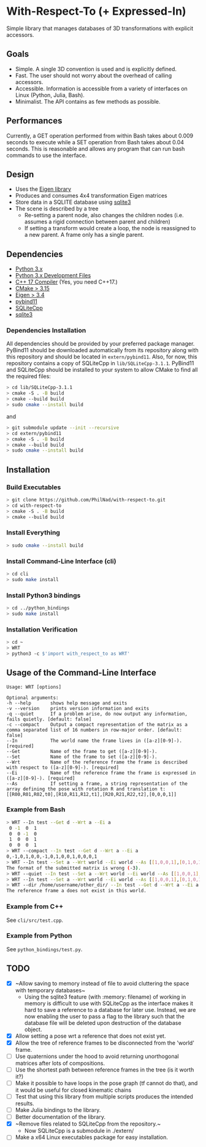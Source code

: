 # With-Respect-To (+ Expressed-In)
Simple library that manages databases of 3D transformations with explicit accessors.

## Goals
- Simple. A single 3D convention is used and is explicitly defined.
- Fast. The user should not worry about the overhead of calling accessors.
- Accessible. Information is accessible from a variety of interfaces on Linux (Python, Julia, Bash).
- Minimalist. The API contains as few methods as possible.

## Performances
Currently, a GET operation performed from within Bash takes about 0.009 seconds to execute while a SET operation from Bash takes about 0.04 seconds.
This is reasonable and allows any program that can run bash commands to use the interface.

## Design
- Uses the [Eigen library](https://eigen.tuxfamily.org)
- Produces and consumes 4x4 transformation Eigen matrices
- Store data in a SQLITE database using [sqlite3](https://docs.python.org/3/library/sqlite3.html)
- The scene is described by a tree
  - Re-setting a parent node, also changes the children nodes (i.e. assumes a rigid connection between parent and children)
  - If setting a transform would create a loop, the node is reassigned to a new parent. A frame only has a single parent.

## Dependencies
- [Python 3.x](https://www.python.org/downloads/)
- [Python 3.x Development Files](https://pkgs.org/download/python3-devel)
- [C++ 17 Compiler](https://gcc.gnu.org/) (Yes, you need C++17.)
- [CMake > 3.15](https://cmake.org/download/)
- [Eigen > 3.4](https://eigen.tuxfamily.org/)
- [pybind11](https://pybind11.readthedocs.io/en/stable/)
- [SQLiteCpp](http://srombauts.github.io/SQLiteCpp/)
- [sqlite3](https://sqlite.org/index.html)

### Dependencies Installation
All dependencies should be provided by your preferred package manager. PyBind11 should be downloaded automatically from its repository along with this repository and should be located in `extern/pybind11`. Also, for now, this repository contains a copy of SQLiteCpp in `lib/SQLiteCpp-3.1.1`. PyBind11 and SQLiteCpp should be installed to your system to allow CMake to find all the required files:
```bash
> cd lib/SQLiteCpp-3.1.1
> cmake -S . -B build
> cmake --build build
> sudo cmake --install build
```
and
```bash
> git submodule update --init --recursive
> cd extern/pybind11
> cmake -S . -B build
> cmake --build build
> sudo cmake --install build
```

## Installation
### Build Executables
```bash
> git clone https://github.com/PhilNad/with-respect-to.git
> cd with-respect-to
> cmake -S . -B build
> cmake --build build
```
### Install Everything
```bash
> sudo cmake --install build
```

### Install Command-Line Interface (cli)
```bash
> cd cli
> sudo make install
```
### Install Python3 bindings
```bash
> cd ../python_bindings
> sudo make install
```

### Installation Verification
```bash
> cd ~
> WRT
> python3 -c $'import with_respect_to as WRT'
```

## Usage of the Command-Line Interface
```
Usage: WRT [options] 

Optional arguments:
-h --help    	shows help message and exits
-v --version 	prints version information and exits
-q --quiet   	If a problem arise, do now output any information, fails quietly. [default: false]
-c --compact 	Output a compact representation of the matrix as a comma separated list of 16 numbers in row-major order. [default: false]
--In         	The world name the frame lives in ([a-z][0-9]-). [required]
--Get        	Name of the frame to get ([a-z][0-9]-).
--Set        	Name of the frame to set ([a-z][0-9]-).
--Wrt        	Name of the reference frame the frame is described with respect to ([a-z][0-9]-). [required]
--Ei         	Name of the reference frame the frame is expressed in ([a-z][0-9]-). [required]
--As         	If setting a frame, a string representation of the array defining the pose with rotation R and translation t: [[R00,R01,R02,t0],[R10,R11,R12,t1],[R20,R21,R22,t2],[0,0,0,1]]
```

### Example from Bash
```bash
> WRT --In test --Get d --Wrt a --Ei a
 0 -1  0  1
 0  0 -1  0
 1  0  0  1
 0  0  0  1
> WRT --compact --In test --Get d --Wrt a --Ei a
0,-1,0,1,0,0,-1,0,1,0,0,1,0,0,0,1
> WRT --In test --Set a --Wrt world --Ei world --As [[1,0,0,1],[0,1,0,1],[0,0,1,1],[0,0,0,0]]
The format of the submitted matrix is wrong (-3).
> WRT --quiet --In test --Set a --Wrt world --Ei world --As [[1,0,0,1],[0,1,0,1],[0,0,1,1],[0,0,0,0]]
> WRT --In test --Set a --Wrt world --Ei world --As [[1,0,0,1],[0,1,0,1],[0,0,1,1],[0,0,0,1]]
> WRT --dir /home/username/other_dir/ --In test --Get d --Wrt a --Ei a
The reference frame a does not exist in this world.
```

### Example from C++
See `cli/src/test.cpp`.

### Example from Python
See `python_bindings/test.py`.

## TODO
- [x] ~Allow saving to memory instead of file to avoid cluttering the space with temporary databases~
  - Using the sqlite3 feature (with :memory: filename) of working in memory is difficult to use with SQLiteCpp as the interface makes it hard to save a reference to a database for later use. Instead, we are now enabling the user to pass a flag to the library such that the database file will be deleted upon destruction of the database object.
- [x] Allow setting a pose wrt a reference that does not exist yet.
- [x] Allow the tree of reference frames to be disconnected from the 'world' frame.
- [ ] Use quaternions under the hood to avoid returning unorthogonal matrices after lots of compositions.
- [ ] Use the shortest path between reference frames in the tree (is it worth it?)
- [ ] Make it possible to have loops in the pose graph (tf cannot do that), and it would be useful for closed kinematic chains
- [ ] Test that using this library from multiple scripts produces the intended results.
- [ ] Make Julia bindings to the library.
- [ ] Better documentation of the library.
- [x] ~Remove files related to SQLiteCpp from the repository.~
  - Now SQLiteCpp is a submodule in ./extern/
- [ ] Make a x64 Linux executables package for easy installation.
